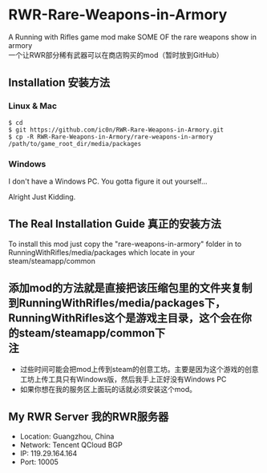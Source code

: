 # RWR-Rare-Weapons-in-Armory
A Running with Rifles game mod make SOME OF the rare weapons show in armory     
一个让RWR部分稀有武器可以在商店购买的mod（暂时放到GitHub）

Installation 安装方法
--------------------

### Linux & Mac
```
$ cd
$ git https://github.com/ic0n/RWR-Rare-Weapons-in-Armory.git
$ cp -R RWR-Rare-Weapons-in-Armory/rare-weapons-in-armory  /path/to/game_root_dir/media/packages
```
### Windows
I don't have a Windows PC. You gotta figure it out yourself...    

Alright Just Kidding.

The Real Installation Guide 真正的安装方法
----------------------------------------

 To install this mod just copy the "rare-weapons-in-armory" folder in to RunningWithRifles/media/packages which locate in your steam/steamapp/common

添加mod的方法就是直接把该压缩包里的文件夹复制到RunningWithRifles/media/packages下，RunningWithRifles这个是游戏主目录，这个会在你的steam/steamapp/common下
<br/>
注
--
- 过些时间可能会把mod上传到steam的创意工坊。主要是因为这个游戏的创意工坊上传工具只有Windows版，然后我手上正好没有Windows PC
- 如果你想在我的服务区上面玩的话就必须安装这个mod。    



My RWR Server 我的RWR服务器
--------------------------

  - Location: Guangzhou, China
  - Network: Tencent QCloud BGP
  - IP: 119.29.164.164
  - Port: 10005
